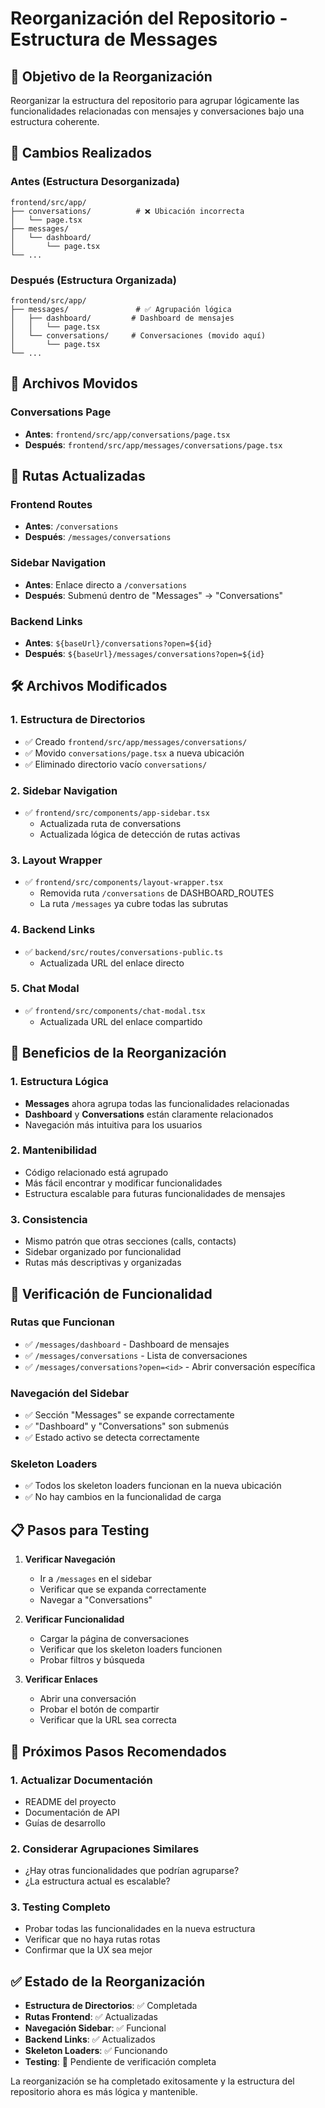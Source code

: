 # Reorganización del Repositorio - Estructura de Messages

## 🎯 **Objetivo de la Reorganización**

Reorganizar la estructura del repositorio para agrupar lógicamente las funcionalidades relacionadas con mensajes y conversaciones bajo una estructura coherente.

## 🔄 **Cambios Realizados**

### **Antes (Estructura Desorganizada)**

```
frontend/src/app/
├── conversations/          # ❌ Ubicación incorrecta
│   └── page.tsx
├── messages/
│   └── dashboard/
│       └── page.tsx
└── ...
```

### **Después (Estructura Organizada)**

```
frontend/src/app/
├── messages/               # ✅ Agrupación lógica
│   ├── dashboard/         # Dashboard de mensajes
│   │   └── page.tsx
│   └── conversations/     # Conversaciones (movido aquí)
│       └── page.tsx
└── ...
```

## 📁 **Archivos Movidos**

### **Conversations Page**

- **Antes**: `frontend/src/app/conversations/page.tsx`
- **Después**: `frontend/src/app/messages/conversations/page.tsx`

## 🔗 **Rutas Actualizadas**

### **Frontend Routes**

- **Antes**: `/conversations`
- **Después**: `/messages/conversations`

### **Sidebar Navigation**

- **Antes**: Enlace directo a `/conversations`
- **Después**: Submenú dentro de "Messages" → "Conversations"

### **Backend Links**

- **Antes**: `${baseUrl}/conversations?open=${id}`
- **Después**: `${baseUrl}/messages/conversations?open=${id}`

## 🛠️ **Archivos Modificados**

### **1. Estructura de Directorios**

- ✅ Creado `frontend/src/app/messages/conversations/`
- ✅ Movido `conversations/page.tsx` a nueva ubicación
- ✅ Eliminado directorio vacío `conversations/`

### **2. Sidebar Navigation**

- ✅ `frontend/src/components/app-sidebar.tsx`
  - Actualizada ruta de conversations
  - Actualizada lógica de detección de rutas activas

### **3. Layout Wrapper**

- ✅ `frontend/src/components/layout-wrapper.tsx`
  - Removida ruta `/conversations` de DASHBOARD_ROUTES
  - La ruta `/messages` ya cubre todas las subrutas

### **4. Backend Links**

- ✅ `backend/src/routes/conversations-public.ts`
  - Actualizada URL del enlace directo

### **5. Chat Modal**

- ✅ `frontend/src/components/chat-modal.tsx`
  - Actualizada URL del enlace compartido

## 🎨 **Beneficios de la Reorganización**

### **1. Estructura Lógica**

- **Messages** ahora agrupa todas las funcionalidades relacionadas
- **Dashboard** y **Conversations** están claramente relacionados
- Navegación más intuitiva para los usuarios

### **2. Mantenibilidad**

- Código relacionado está agrupado
- Más fácil encontrar y modificar funcionalidades
- Estructura escalable para futuras funcionalidades de mensajes

### **3. Consistencia**

- Mismo patrón que otras secciones (calls, contacts)
- Sidebar organizado por funcionalidad
- Rutas más descriptivas y organizadas

## 🧪 **Verificación de Funcionalidad**

### **Rutas que Funcionan**

- ✅ `/messages/dashboard` - Dashboard de mensajes
- ✅ `/messages/conversations` - Lista de conversaciones
- ✅ `/messages/conversations?open=<id>` - Abrir conversación específica

### **Navegación del Sidebar**

- ✅ Sección "Messages" se expande correctamente
- ✅ "Dashboard" y "Conversations" son submenús
- ✅ Estado activo se detecta correctamente

### **Skeleton Loaders**

- ✅ Todos los skeleton loaders funcionan en la nueva ubicación
- ✅ No hay cambios en la funcionalidad de carga

## 📋 **Pasos para Testing**

1. **Verificar Navegación**

   - Ir a `/messages` en el sidebar
   - Verificar que se expanda correctamente
   - Navegar a "Conversations"

2. **Verificar Funcionalidad**

   - Cargar la página de conversaciones
   - Verificar que los skeleton loaders funcionen
   - Probar filtros y búsqueda

3. **Verificar Enlaces**
   - Abrir una conversación
   - Probar el botón de compartir
   - Verificar que la URL sea correcta

## 🚀 **Próximos Pasos Recomendados**

### **1. Actualizar Documentación**

- README del proyecto
- Documentación de API
- Guías de desarrollo

### **2. Considerar Agrupaciones Similares**

- ¿Hay otras funcionalidades que podrían agruparse?
- ¿La estructura actual es escalable?

### **3. Testing Completo**

- Probar todas las funcionalidades en la nueva estructura
- Verificar que no haya rutas rotas
- Confirmar que la UX sea mejor

## ✅ **Estado de la Reorganización**

- **Estructura de Directorios**: ✅ Completada
- **Rutas Frontend**: ✅ Actualizadas
- **Navegación Sidebar**: ✅ Funcional
- **Backend Links**: ✅ Actualizados
- **Skeleton Loaders**: ✅ Funcionando
- **Testing**: 🔄 Pendiente de verificación completa

La reorganización se ha completado exitosamente y la estructura del repositorio ahora es más lógica y mantenible.
